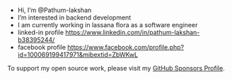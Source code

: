 -  Hi, I’m @Pathum-lakshan
-  I’m interested in backend development
-  I am currently working in lassana flora as a software engineer
-  linked-in profile https://www.linkedin.com/in/pathum-lakshan-b38395244/
-  facebook profile  https://www.facebook.com/profile.php?id=100069199417971&mibextid=ZbWKwL

To support my open source work, please visit my [GitHub Sponsors Profile](https://github.com/sponsors/Pathum-lakshan).
